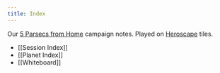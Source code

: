 ```yaml
---
title: Index
---
```

Our [5 Parsecs from Home](https://modiphius.net/en-us/pages/five-parsecs) campaign notes. Played on [Heroscape](https://en.wikipedia.org/wiki/Heroscape) tiles.

* [[Session Index]]
* [[Planet Index]]
* [[Whiteboard]]
